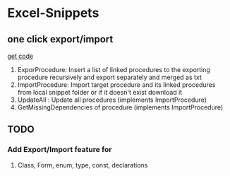# Excel-Snippets

## one click export/import    

[get code](https://github.com/alexofrhodes/Snippets/blob/main/Main/ExportImport_Code.txt)
  
1. ExporProcedure:  Insert a list of linked procedures to the exporting procedure recursively and export separately and merged as txt
2. ImportProcedure: Import target procedure and its linked procedures from local snippet folder or if it doesn't exist download it
3. UpdateAll      : Update all procedures (implements ImportProcedure)
4. GetMissingDependencies of procedure (implements ImportProcedure)

## TODO

### Add Export/Import feature for

1. Class, Form, enum, type, const, declarations
